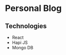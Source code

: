 <h1>Personal Blog</h1>

<h2>Technologies</h2>
<ul>
	<li>React</li>
	<li>Hapi JS</li>
	<li>Mongo DB</li>
</ul>
